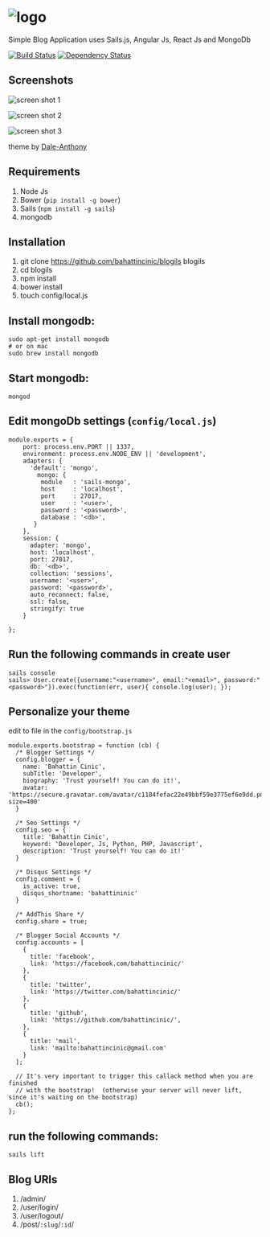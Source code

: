 ![logo](https://cloud.githubusercontent.com/assets/1684999/3682049/833254d0-12c3-11e4-8be8-b834685e761b.png)
=======

Simple Blog Application uses Sails.js, Angular Js, React Js and MongoDb

[![Build Status](https://travis-ci.org/bahattincinic/blogils.svg?branch=master)](https://travis-ci.org/bahattincinic/blogils) [![Dependency Status](https://david-dm.org/bahattincinic/blogils.svg)](https://david-dm.org/bahattincinic/blogils)

Screenshots
------
![screen shot 1](https://cloud.githubusercontent.com/assets/1684999/3694828/8a968210-1376-11e4-9032-1afcc451a5c2.png)

![screen shot 2](https://cloud.githubusercontent.com/assets/1684999/3694818/65251d5c-1376-11e4-8b2f-f5bbf1f3bb94.png)

![screen shot 3](https://cloud.githubusercontent.com/assets/1684999/3694819/652674cc-1376-11e4-891e-03768ecb2db2.png)

theme by [Dale-Anthony](https://github.com/daleanthony/uno)

Requirements
-------------
1. Node Js
2. Bower (`pip install -g bower`)
3. Sails (`npm install -g sails`)
4. mongodb

Installation
-------------
1. git clone https://github.com/bahattincinic/blogils blogils
2. cd blogils
3. npm install
4. bower install
5. touch config/local.js

Install mongodb:
-------------

    sudo apt-get install mongodb
    # or on mac
    sudo brew install mongodb

Start mongodb:
-------------

    mongod

Edit mongoDb settings (`config/local.js`)
-------------

    module.exports = {
        port: process.env.PORT || 1337,
        environment: process.env.NODE_ENV || 'development',
        adapters: {
          'default': 'mongo',
            mongo: {
             module   : 'sails-mongo',
             host     : 'localhost',
             port     : 27017,
             user     : '<user>',
             password : '<password>',
             database : '<db>',
           }
        },
        session: {
          adapter: 'mongo',
          host: 'localhost',
          port: 27017,
          db: '<db>',
          collection: 'sessions',
          username: '<user>',
          password: '<password>',
          auto_reconnect: false,
          ssl: false,
          stringify: true
        }

    };

Run the following commands in create user
-------------
    sails console
    sails> User.create({username:"<username>", email:"<email>", password:"<password>"}).exec(function(err, user){ console.log(user); });

Personalize your theme
-------------
edit to file in the `config/bootstrap.js`

    module.exports.bootstrap = function (cb) {
      /* Blogger Settings */
      config.blogger = {
        name: 'Bahattin Cinic',
        subTitle: 'Developer',
        biography: 'Trust yourself! You can do it!',
        avatar: 'https://secure.gravatar.com/avatar/c1184fefac22e49bbf59e3775ef6e9dd.png?size=400'
      }

      /* Seo Settings */
      config.seo = {
        title: 'Bahattin Cinic',
        keyword: 'Developer, Js, Python, PHP, Javascript',
        description: 'Trust yourself! You can do it!'
      }

      /* Disqus Settings */
      config.comment = {
        is_active: true,
        disqus_shortname: 'bahattininic'
      }

      /* AddThis Share */
      config.share = true;

      /* Blogger Social Accounts */
      config.accounts = [
        {
          title: 'facebook',
          link: 'https://facebook.com/bahattincinic/'
        },
        {
          title: 'twitter',
          link: 'https://twitter.com/bahattincinic/'
        },
        {
          title: 'github',
          link: 'https://github.com/bahattincinic/',
        },
        {
          title: 'mail',
          link: 'mailto:bahattincinic@gmail.com'
        }
      ];

      // It's very important to trigger this callack method when you are finished
      // with the bootstrap!  (otherwise your server will never lift, since it's waiting on the bootstrap)
      cb();
    };

run the following commands:
-------------
    sails lift


Blog URls
-------------
1. /admin/
2. /user/login/
3. /user/logout/
4. /post/`:slug`/`:id`/
